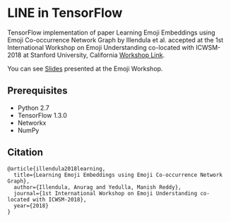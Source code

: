 # LINE in TensorFlow

TensorFlow implementation of paper Learning Emoji Embeddings using Emoji Co-occurrence Network Graph by Illendula et al. accepted at the 1st International Workshop on Emoji Understanding co-located with ICWSM-2018 at Stanford University, California [Workshop Link](http://knoesis.org/resources/Emoji2018/).

You can see [Slides](https://aianurag09.github.io/Learning_Emoji_Embeddings_Using_Emoji_Co-Occurrence_Network_Graph_Slides.pdf) presented at the Emoji Workshop.

## Prerequisites

* Python 2.7
* TensorFlow 1.3.0
* Networkx
* NumPy

## Citation
```
@article{illendula2018learning,
  title={Learning Emoji Embeddings using Emoji Co-occurrence Network Graph},
  author={Illendula, Anurag and Yedulla, Manish Reddy},
  journal={1st International Workshop on Emoji Understanding co-located with ICWSM-2018},
  year={2018}
}
```


